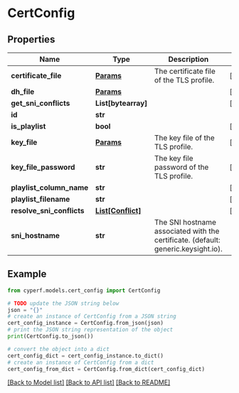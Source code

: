 # CertConfig


## Properties

Name | Type | Description | Notes
------------ | ------------- | ------------- | -------------
**certificate_file** | [**Params**](Params.md) | The certificate file of the TLS profile. | [optional] 
**dh_file** | [**Params**](Params.md) |  | [optional] 
**get_sni_conflicts** | **List[bytearray]** |  | [optional] 
**id** | **str** |  | 
**is_playlist** | **bool** |  | [optional] 
**key_file** | [**Params**](Params.md) | The key file of the TLS profile. | [optional] 
**key_file_password** | **str** | The key file password of the TLS profile. | [optional] 
**playlist_column_name** | **str** |  | [optional] 
**playlist_filename** | **str** |  | [optional] 
**resolve_sni_conflicts** | [**List[Conflict]**](Conflict.md) |  | [optional] 
**sni_hostname** | **str** | The SNI hostname associated with the certificate. (default: generic.keysight.io). | 

## Example

```python
from cyperf.models.cert_config import CertConfig

# TODO update the JSON string below
json = "{}"
# create an instance of CertConfig from a JSON string
cert_config_instance = CertConfig.from_json(json)
# print the JSON string representation of the object
print(CertConfig.to_json())

# convert the object into a dict
cert_config_dict = cert_config_instance.to_dict()
# create an instance of CertConfig from a dict
cert_config_from_dict = CertConfig.from_dict(cert_config_dict)
```
[[Back to Model list]](../README.md#documentation-for-models) [[Back to API list]](../README.md#documentation-for-api-endpoints) [[Back to README]](../README.md)


